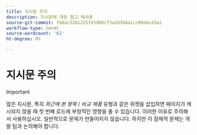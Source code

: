 ```yaml
---
title: 지시문 주의
description: 지시문에 대한 참고 재사용
source-git-commit: fb0ac32b1225fe5d00cf3a3d364a1cc09ebcd3a2
workflow-type: tm+mt
source-wordcount: '62'
ht-degree: 0%

---
```


# 지시문 주의

>[!IMPORTANT]
>
>많은 지시문, 특히 _최근에 본 항목_ / _비교 제품_ 유형과 같은 위젯을 삽입하면 페이지가 캐시되지 않을 때 첫 번째 로드에 부정적인 영향을 줄 수 있습니다. 이러한 이유로 주의해서 사용하십시오. 일반적으로 문제가 만들어지지 않습니다. 하지만 이 잠재적 문제는 개발 팀과 논의해야 합니다.
